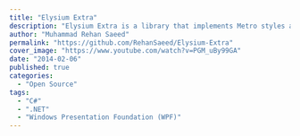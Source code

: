 ```yaml
---
title: "Elysium Extra"
description: "Elysium Extra is a library that implements Metro styles and controls for Windows Presentation Foundation (WPF) applications. This Project is a very large add-on project built on top of the Elysium SDK."
author: "Muhammad Rehan Saeed"
permalink: "https://github.com/RehanSaeed/Elysium-Extra"
cover_image: "https://www.youtube.com/watch?v=PGM_uBy99GA"
date: "2014-02-06"
published: true
categories:
  - "Open Source"
tags:
  - "C#"
  - ".NET"
  - "Windows Presentation Foundation (WPF)"
---
```

